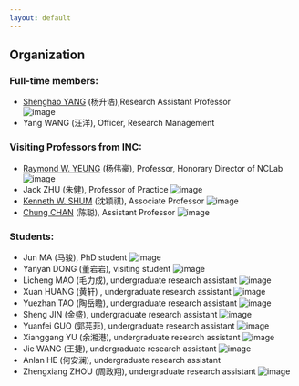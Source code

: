 ```yaml
---
layout: default
---
```


## Organization

### Full-time members:

- [Shenghao YANG](https://shhyang.github.io/) (杨升浩),Research Assistant Professor  
![image](http://github.com/shhyang/nclab/raw/master/people/photos/qqtu_pian_20170113145501_0.png)
- Yang WANG (汪洋), Officer, Research Management

### Visiting Professors from INC:

- [Raymond W. YEUNG](https://www.ie.cuhk.edu.hk/people/raymond.shtml) (杨伟豪), Professor, Honorary Director of NCLab
![image](http://github.com/shhyang/nclab/raw/master/people/photos/WechatIMG30.jpeg)
- Jack ZHU (朱健), Professor of Practice
![image](http://github.com/shhyang/nclab/raw/master/people/photos/image4.jpeg)
- [Kenneth W. SHUM](http://www.ie.cuhk.edu.hk/people/wkshum.shtml) (沈颖祺), Associate Professor
![image](http://github.com/shhyang/nclab/raw/master/people/photos/WechatIMG29.jpeg)
- [Chung CHAN](http://home.ie.cuhk.edu.hk/~cchan/) (陈聪), Assistant Professor
![image](http://github.com/shhyang/nclab/raw/master/people/photos/WechatIMG28.jpeg)


### Students:

- Jun MA (马骏), PhD student
![image](http://github.com/shhyang/nclab/raw/master/people/photos/DSC_7399.jpeg)
- Yanyan DONG (董岩岩), visiting student
![image](http://github.com/shhyang/nclab/raw/master/people/photos/WechatIMG18.jpeg)
- Licheng MAO (毛力成), undergraduate research assistant
![image](http://github.com/shhyang/nclab/raw/master/people/photos/DSC_7397.jpeg)
- Xuan HUANG (黄轩) , undergraduate research assistant
![image](http://github.com/shhyang/nclab/raw/master/people/photos/DSC_0333.jpeg)
- Yuezhan TAO (陶岳瞻), undergraduate research assistant
![image](http://github.com/shhyang/nclab/raw/master/people/photos/WechatIMG14.jpeg)
- Sheng JIN (金盛), undergraduate research assistant
![image](http://github.com/shhyang/nclab/raw/master/people/photos/WechatIMG13.jpeg)
- Yuanfei GUO (郭芫菲), undergraduate research assistant
![image](http://github.com/shhyang/nclab/raw/master/people/photos/WechatIMG110.jpeg)
- Xianggang YU (余湘港), undergraduate research assistant
![image](http://github.com/shhyang/nclab/raw/master/people/photos/DSC_7389.jpeg)
- Jie WANG (王捷), undergraduate research assistant
![image](http://github.com/shhyang/nclab/raw/master/people/photos/WechatIMG19.jpeg)
- Anlan HE (何安澜), undergraduate research assistant
- Zhengxiang ZHOU (周政翔), undergraduate research assistant
![image](http://github.com/shhyang/nclab/raw/master/people/photos/WechatIMG16.jpeg)
